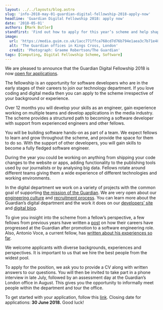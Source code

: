 ```yaml
---
layout: ../../layouts/blog.astro
slug: 'info-2018-may-01-guardian-digital-fellowship-2018-apply-now'
headline: 'Guardian Digital Fellowship 2018: apply now'
date: '2018-05-01'
authors: [Mark Butler]
standfirst: 'Find out how to apply for this year’s scheme and help shape the future of digital media'
image:
  url: 'https://media.guim.co.uk/1acc771ffca768cd7d76b794e1aea3c7b71e48ca/0_0_5976_3587/5976.jpg'
  alt: 'The Guardian offices in Kings Cross, London'
  credit: 'Photograph: Graeme Robertson/The Guardian'
tags: [Computing, Digital Fellowship Scheme, Software]
---
```


We are pleased to announce that the Guardian Digital Fellowship 2018 is now [open for applications](https://workforus.theguardian.com/jobs/kin0001ct/).

The fellowship is an opportunity for software developers who are in the early stages of their careers to join our technology department. If you love coding and digital media then you can apply to the scheme irrespective of your background or experience.

Over 12 months you will develop your skills as an engineer, gain experience working on multiple teams and develop applications in the media industry. The scheme provides a structured path to becoming a software developer with support from experienced engineers and other fellows.

You will be building software hands-on as part of a team. We expect fellows to learn and grow throughout the scheme, and provide the space for them to do so. With the support of other developers, you will gain skills to become a fully fledged software engineer.

During the year you could be working on anything from shipping your code changes to the website or apps, adding functionality to the publishing tools used by our journalists or by analysing big data. Fellows rotate around different teams giving them a wide experience of different technologies and working environments.

In the digital department we work on a variety of projects with the common goal of supporting [the mission of the Guardian](https://www.theguardian.com/news/2017/nov/16/a-mission-for-journalism-in-a-time-of-crisis). We are very open about our [engineering culture](https://github.com/guardian/our-engineering-culture) and [recruitment process](https://www.theguardian.com/info/developer-blog/2015/jan/20/how-does-the-guardian-recruit-developers). You can learn more about the Guardian’s digital department and the work it does on our [developers’ site](https://developers.theguardian.com/) and [digital blog](https://www.theguardian.com/info/series/digital-blog).

To give you insight into the scheme from a fellow’s perspective, a few fellows from previous years have written a [post](https://www.theguardian.com/info/2018/may/01/our-digital-fellows-share-their-experiences-of-the-scheme) on how their careers have progressed at the Guardian after promotion to a software engineering role. Also, Antonio Voce, a current fellow, has [written about his experiences so far](https://www.theguardian.com/info/2018/may/02/the-digital-fellowship-is-your-foot-in-the-door-to-the-future-of-news).

We welcome applicants with diverse backgrounds, experiences and perspectives. It is important to us that we hire the best people from the widest pool.

To apply for the position, we ask you to provide a CV along with written answers to our questions. You will then be invited to take part in a phone interview in late July, followed by an assessment day at the Guardian’s London office in August. This gives you the opportunity to informally meet people within the department and tour the office.

To get started with your application, follow this [link](https://workforus.theguardian.com/jobs/kin0001ct/). Closing date for applications: **30 June 2018.** Good luck!

